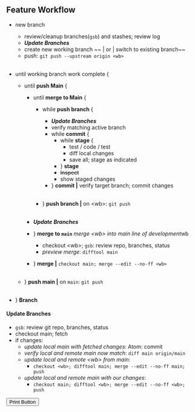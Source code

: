 ## Feature Workflow

- new branch
  - review/cleanup branches(`gsb`) and stashes; review log
  - ***Update Branches***
  - create new working branch ~~ | or | switch to existing branch~~
  - push: `git push --upstream origin <wb>`<br/><br/>

- until working branch work complete {
  - until **push Main** {
    - until **merge to Main** {

      - while **push branch** {
        - ***Update Branches***
        - verify matching active branch
        - while **commit** {
          - while **stage** {
            - test / code / test
            - diff local changes
            - save all; stage as indicated
          - } **stage**
          - ~~Inspect~~
          - show staged changes
        - } **commit |** verify target branch; commit changes<br><br>

      - } **push branch |** on &lt;wb&gt;: `git push`<br/><br/>
    - ***Update Branches***
    - } **merge to `main`** *merge &lt;wb&gt; into main line of development*wb
      - checkout &lt;wb&gt;; `gsb`: review repo, branches, status
      - *preview merge*: `difftool main`
    - } **merge |** `checkout main; merge --edit --no-ff <wb>`<br><br>

  - } **push main |** on `main`: `git push`<br><br>

- } **Branch**

#### Update Branches
- `gsb`: review git repo, branches, status
- checkout main; fetch
- if changes:
  - *update local main with fetched changes*: Atom: commit
  - *verify local and remote main now match*: `diff main origin/main`
  - *update local and remote &lt;wb&gt; from main*:
    - `checkout <wb>; difftool main; merge --edit --no-ff main; push`
  - *update local and remote main with our changes*:
    - `checkout main; difftool <wb>; merge --edit --no-ff <wb>; push`

<button onclick="window.print()">Print Button</button>
